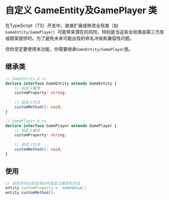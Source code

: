 # 自定义 GameEntity及GamePlayer 类

在TypeScript（TS）开发中，直接扩展或修改全局类（如`GameEntity/GamePlayer`）可能带来潜在的风险，特别是当这些全局类由第三方库或框架提供时。为了避免未来可能出现的命名冲突和兼容性问题。

但你坚定要使用本功能，你需要继承`GameEntity/GamePlayer`类。

## 继承类

```typescript
// GameEntity.d.ts
declare interface GameEntity extends GameEntity {
    // 自定义属性
    customProperty: string;
    
    // 自定义方法
    customMethod(): void;
}

// GamePlayer.d.ts
declare interface GamePlayer extends GamePlayer {
    // 自定义属性
    customProperty: string;
    
    // 自定义方法
    customMethod(): void;
}
```

## 使用

```typescript
// 现在你可以安全地访问自定义属性和方法
entity.customProperty = 'someValue';
entity.customMethod();
```